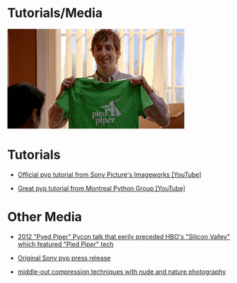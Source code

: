 # Tutorials/Media

![pyp shirt](https://github.com/thepyedpiper/pyp/blob/gh-pages/piedpipershirt.gif?raw=true)

# Tutorials
* [Official pyp tutorial from Sony Picture's Imageworks [YouTube]](https://www.youtube.com/watch?v=eWtVWF0JSJA)

* [Great pyp tutorial from Montreal Python Group [YouTube]](https://www.youtube.com/watch?v=bXH7ppWSTDo)

# Other Media

* [2012 "Pyed Piper" Pycon talk that eerily preceded HBO's "Silicon Valley" which featured "Pied Piper" tech](https://www.youtube.com/watch?v=3UHE-zD1r_M)

* [Original Sony pyp press release](https://www.sony.com/content/sony/en/en_us/SCA/company-news/press-releases/sony-pictures-digital-network/2011/sony-pictures-imageworks-siggraph-2011.html)
* [middle-out compression techniques with nude and nature photography](https://www.google.com/search?sxsrf=APq-WBupyjPeyLJ_sKthWeeZFBVGJAp3eQ:1647581758905&q=pied+piper+gif+silicon+valley&tbm=isch&chips=q:pied+piper+gif+silicon+valley,online_chips:giphy:JmALX-LHNZM%3D&usg=AI4_-kQYJT28hI6QfyJ9INyK31UMqoGsKA&sa=X&ved=2ahUKEwjyhemr-M72AhU1H0QIHbEoBcEQgIoDKAB6BAgCEAo&biw=1440&bih=764&dpr=2)
